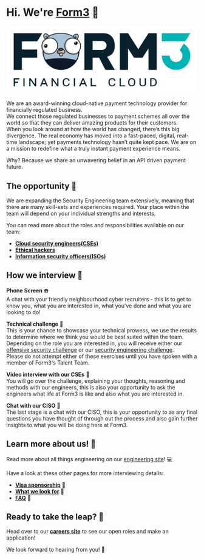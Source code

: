 # Hi. We're [Form3](https://www.form3.tech/) 👋

![Our Logo](./assets/form3-logo-gopher.png)

We are an award-winning cloud-native payment technology provider for financially regulated business.<br>
We connect those regulated businesses to payment schemes all over the world so that they can deliver amazing products for their customers. <br>
When you look around at how the world has changed, there’s this big divergence. The real economy has moved into a fast-paced, digital, real-time landscape; yet payments technology hasn’t quite kept pace. We are on a mission to redefine what a truly instant payment experience means. 

Why? Because we share an unwavering belief in an API driven payment future.

## The opportunity 🎉
We are expanding the Security Engineering team extensively, meaning that there are many skill-sets and experiences required. Your place within the team will depend on your individual strengths and interests.

You can read more about the roles and responsibilities available on our team:
- **[Cloud security engineers(CSEs)](./roles/cse.md)**
- **[Ethical hackers](./roles/ethical_hacker.md)**
- **[Information security officers(ISOs)](./roles/iso.md)**

## How we interview 🤝

**Phone Screen** ☎️ <br> 
A chat with your friendly neighbourhood cyber recruiters - this is to get to know you, what you are interested in, what you've done and what you are looking to do!

**Technical challenge** 🏡 <br>
This is your chance to showcase your technical prowess, we use the results to determine where we think you would be best suited within the team.\
Depending on the role you are interested in, you will receive either our [offensive security challenge](https://github.com/form3tech-oss/security-interview) or our [security engineering challenge](https://github.com/form3tech-oss/innsecure).\
Please do not attempt either of these exercises until you have spoken with a member of Form3's Talent Team.

**Video interview with our CSEs** 🎥 <br>
You will go over the challenge, explaining your thoughts, reasoning and methods with our engineers, this is also your opportunity to ask the engineers what life at Form3 is like and also what you are interested in.

**Chat with our CISO** 🎥 <br>
The last stage is a chat with our CISO, this is your opportunity to as any final questions you have thought of through out the process and also gain further insights to what you will be doing here at Form3.

## Learn more about us! 🙌
Read more about all things engineering on our [engineering site](https://engineering.form3.tech/about/)! 💻

Have a look at these other pages for more interviewing details:
- **[Visa sponsorship](./pages/visa-sponsorship.md)** 🛫
- **[What we look for](./pages/what-we-look-for.md)** 🔎
- **[FAQ](./pages/faq.md)** 🤨

## Ready to take the leap? 💯 
Head over to our **[careers site](https://www.form3.tech/careers)** to see our open roles and make an application! 

We look forward to hearing from you! 🥳

